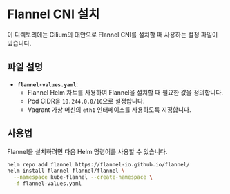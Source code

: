 # Flannel CNI 설치

이 디렉토리에는 Cilium의 대안으로 Flannel CNI를 설치할 때 사용하는 설정 파일이 있습니다.

## 파일 설명

- **`flannel-values.yaml`**:
  - Flannel Helm 차트를 사용하여 Flannel을 설치할 때 필요한 값을 정의합니다.
  - Pod CIDR을 `10.244.0.0/16`으로 설정합니다.
  - Vagrant 가상 머신의 `eth1` 인터페이스를 사용하도록 지정합니다.

## 사용법

Flannel을 설치하려면 다음 Helm 명령어를 사용할 수 있습니다.

```bash
helm repo add flannel https://flannel-io.github.io/flannel/
helm install flannel flannel/flannel \
  --namespace kube-flannel --create-namespace \
  -f flannel-values.yaml
```